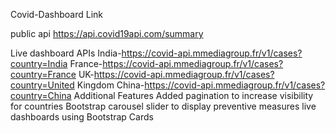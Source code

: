 
Covid-Dashboard
Link

public api
https://api.covid19api.com/summary

Live dashboard APIs
India-https://covid-api.mmediagroup.fr/v1/cases?country=India
France-https://covid-api.mmediagroup.fr/v1/cases?country=France
UK-https://covid-api.mmediagroup.fr/v1/cases?country=United Kingdom
China-https://covid-api.mmediagroup.fr/v1/cases?country=China
Additional Features
Added pagination to increase visibility for countries
Bootstrap carousel slider to display preventive measures
live dashboards using Bootstrap Cards
